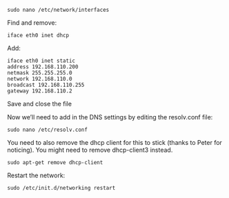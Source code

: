 ```
sudo nano /etc/network/interfaces
```
Find and remove:
```
iface eth0 inet dhcp
```
Add:
```
iface eth0 inet static
address 192.168.110.200
netmask 255.255.255.0
network 192.168.110.0
broadcast 192.168.110.255
gateway 192.168.110.2
```
Save and close the file

Now we’ll need to add in the DNS settings by editing the resolv.conf file:

```
sudo nano /etc/resolv.conf
```

You need to also remove the dhcp client for this to stick (thanks to Peter for noticing). You might need to remove dhcp-client3 instead.

```
sudo apt-get remove dhcp-client
```

Restart the network:
```
sudo /etc/init.d/networking restart
```
